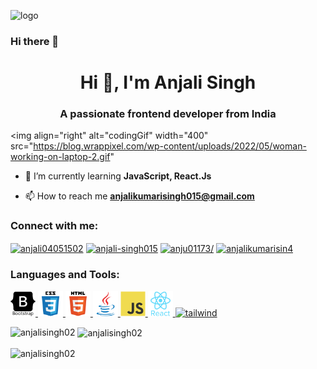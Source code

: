 ![logo](https://github.com/AnjaliSingh02/Anjali_Singh/blob/main/banner.png)

### Hi there 👋

<h1 align="center">Hi 👋, I'm Anjali Singh</h1>
<h3 align="center">A passionate frontend developer from India</h3>

<img align="right" alt="codingGif" width="400" src="https://blog.wrappixel.com/wp-content/uploads/2022/05/woman-working-on-laptop-2.gif"

- 🌱 I’m currently learning **JavaScript, React.Js**

- 📫 How to reach me **anjalikumarisingh015@gmail.com**

<h3 align="left">Connect with me:</h3>
<p align="left">
<a href="https://twitter.com/anjali04051502" target="blank"><img align="center" src="https://raw.githubusercontent.com/rahuldkjain/github-profile-readme-generator/master/src/images/icons/Social/twitter.svg" alt="anjali04051502" height="30" width="40" /></a>
<a href="https://linkedin.com/in/anjali-singh015" target="blank"><img align="center" src="https://raw.githubusercontent.com/rahuldkjain/github-profile-readme-generator/master/src/images/icons/Social/linked-in-alt.svg" alt="anjali-singh015" height="30" width="40" /></a>
<a href="https://instagram.com/anju01173/" target="blank"><img align="center" src="https://raw.githubusercontent.com/rahuldkjain/github-profile-readme-generator/master/src/images/icons/Social/instagram.svg" alt="anju01173/" height="30" width="40" /></a>
<a href="https://www.hackerrank.com/anjalikumarisin4" target="blank"><img align="center" src="https://raw.githubusercontent.com/rahuldkjain/github-profile-readme-generator/master/src/images/icons/Social/hackerrank.svg" alt="anjalikumarisin4" height="30" width="40" /></a>
</p>

<h3 align="left">Languages and Tools:</h3>
<p align="left"> <a href="https://getbootstrap.com" target="_blank" rel="noreferrer"> <img src="https://raw.githubusercontent.com/devicons/devicon/master/icons/bootstrap/bootstrap-plain-wordmark.svg" alt="bootstrap" width="40" height="40"/> </a> <a href="https://www.w3schools.com/css/" target="_blank" rel="noreferrer"> <img src="https://raw.githubusercontent.com/devicons/devicon/master/icons/css3/css3-original-wordmark.svg" alt="css3" width="40" height="40"/> </a> <a href="https://www.w3.org/html/" target="_blank" rel="noreferrer"> <img src="https://raw.githubusercontent.com/devicons/devicon/master/icons/html5/html5-original-wordmark.svg" alt="html5" width="40" height="40"/> </a> <a href="https://www.java.com" target="_blank" rel="noreferrer"> <img src="https://raw.githubusercontent.com/devicons/devicon/master/icons/java/java-original.svg" alt="java" width="40" height="40"/> </a> <a href="https://developer.mozilla.org/en-US/docs/Web/JavaScript" target="_blank" rel="noreferrer"> <img src="https://raw.githubusercontent.com/devicons/devicon/master/icons/javascript/javascript-original.svg" alt="javascript" width="40" height="40"/> </a> <a href="https://reactjs.org/" target="_blank" rel="noreferrer"> <img src="https://raw.githubusercontent.com/devicons/devicon/master/icons/react/react-original-wordmark.svg" alt="react" width="40" height="40"/> </a> <a href="https://tailwindcss.com/" target="_blank" rel="noreferrer"> <img src="https://www.vectorlogo.zone/logos/tailwindcss/tailwindcss-icon.svg" alt="tailwind" width="40" height="40"/> </a> </p>

<p><img align="left" src="https://github-readme-stats.vercel.app/api/top-langs?username=anjalisingh02&show_icons=true&locale=en&layout=compact" alt="anjalisingh02" /></p>

<p>&nbsp;<img align="center" src="https://github-readme-stats.vercel.app/api?username=anjalisingh02&show_icons=true&locale=en" alt="anjalisingh02" /></p>

<p><img align="center" src="https://github-readme-streak-stats.herokuapp.com/?user=anjalisingh02&" alt="anjalisingh02" /></p>
